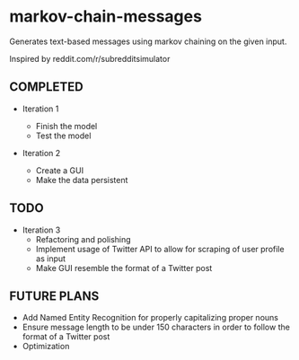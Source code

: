 # markov-chain-messages
Generates text-based messages using markov chaining on the given input.

Inspired by reddit.com/r/subredditsimulator

COMPLETED
----------
- Iteration 1
  - Finish the model
  - Test the model

- Iteration 2
  - Create a GUI
  - Make the data persistent

TODO
----------
- Iteration 3
  - Refactoring and polishing
  - Implement usage of Twitter API to allow for scraping of user profile as input
  - Make GUI resemble the format of a Twitter post

FUTURE PLANS
----------
- Add Named Entity Recognition for properly capitalizing proper nouns
- Ensure message length to be under 150 characters in order to follow the format of a Twitter post
- Optimization
